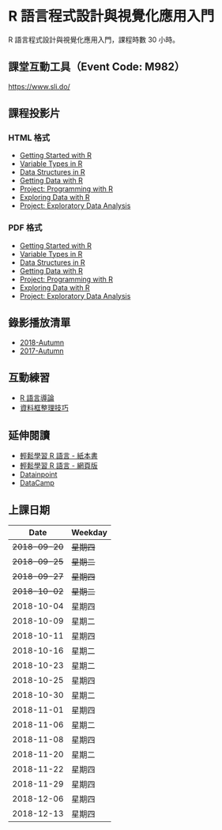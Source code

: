 # R 語言程式設計與視覺化應用入門

R 語言程式設計與視覺化應用入門，課程時數 30 小時。

## 課堂互動工具（Event Code: M982）

<https://www.sli.do/>

## 課程投影片

### HTML 格式

- [Getting Started with R](https://yaojenkuo.io/learn-r-ntub/getting_started#/)
- [Variable Types in R](https://yaojenkuo.io/learn-r-ntub/var_types#/)
- [Data Structures in R](https://yaojenkuo.io/learn-r-ntub/data_structures#/)
- [Getting Data with R](https://yaojenkuo.io/learn-r-ntub/getting_data#/)
- [Project: Programming with R](https://yaojenkuo.io/learn-r-ntub/proj_prgwr.html)
- [Exploring Data with R](https://yaojenkuo.io/learn-r-ntub/exploring_data#/)
- [Project: Exploratory Data Analysis](https://yaojenkuo.io/learn-r-ntub/proj_edawr.html)

### PDF 格式

- [Getting Started with R](https://yaojenkuo.io/learn-r-ntub/getting_started.pdf)
- [Variable Types in R](https://yaojenkuo.io/learn-r-ntub/var_types.pdf)
- [Data Structures in R](https://yaojenkuo.io/learn-r-ntub/data_structures.pdf)
- [Getting Data with R](https://yaojenkuo.io/learn-r-ntub/getting_data.pdf)
- [Project: Programming with R](https://yaojenkuo.io/learn-r-ntub/proj_prgwr.pdf)
- [Exploring Data with R](https://yaojenkuo.io/learn-r-ntub/exploring_data.pdf)
- [Project: Exploratory Data Analysis](https://yaojenkuo.io/learn-r-ntub/proj_edawr.pdf)

## 錄影播放清單

- [2018-Autumn](https://www.youtube.com/playlist?list=PLEq7iw5uOtuUv3rlKhnyKJcxuSIEd_NTj)
- [2017-Autumn](https://www.youtube.com/playlist?list=PLEq7iw5uOtuUYkUIbMjdsMnsUGd4N2TzW)

## 互動練習

- [R 語言導論](https://www.datacamp.com/community/open-courses/r-%E8%AA%9E%E8%A8%80%E5%B0%8E%E8%AB%96?tap_a=5644-dce66f&tap_s=194899-1fb421)
- [資料框整理技巧](https://www.datacamp.com/community/open-courses/%E8%B3%87%E6%96%99%E6%A1%86%E6%95%B4%E7%90%86%E6%8A%80%E5%B7%A7?tap_a=5644-dce66f&tap_s=194899-1fb421)

## 延伸閱讀

- [輕鬆學習 R 語言 - 紙本書](http://www.books.com.tw/products/0010763975)
- [輕鬆學習 R 語言 - 網頁版](http://www.learn-r-the-easy-way.tw)
- [Datainpoint](https://medium.com/datainpoint)
- [DataCamp](https://www.datacamp.com?tap_a=5644-dce66f&tap_s=194899-1fb421)

## 上課日期

|Date|Weekday|
|----|-------|
|~~2018-09-20~~|~~星期四~~|
|~~2018-09-25~~|~~星期二~~|
|~~2018-09-27~~|~~星期四~~|
|~~2018-10-02~~|~~星期二~~|
|2018-10-04|星期四|
|2018-10-09|星期二|
|2018-10-11|星期四|
|2018-10-16|星期二|
|2018-10-23|星期二|
|2018-10-25|星期四|
|2018-10-30|星期二|
|2018-11-01|星期四|
|2018-11-06|星期二|
|2018-11-08|星期四|
|2018-11-20|星期二|
|2018-11-22|星期四|
|2018-11-29|星期四|
|2018-12-06|星期四|
|2018-12-13|星期四|